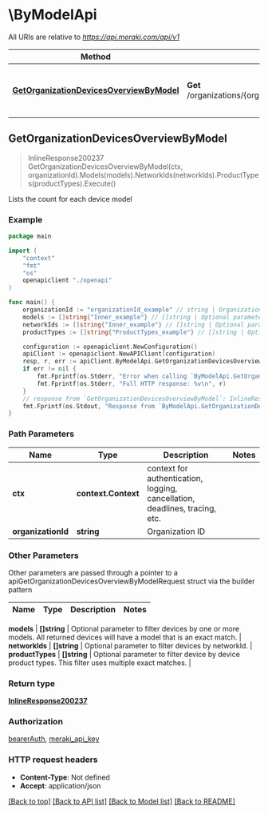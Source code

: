 # \ByModelApi

All URIs are relative to *https://api.meraki.com/api/v1*

Method | HTTP request | Description
------------- | ------------- | -------------
[**GetOrganizationDevicesOverviewByModel**](ByModelApi.md#GetOrganizationDevicesOverviewByModel) | **Get** /organizations/{organizationId}/devices/overview/byModel | Lists the count for each device model



## GetOrganizationDevicesOverviewByModel

> InlineResponse200237 GetOrganizationDevicesOverviewByModel(ctx, organizationId).Models(models).NetworkIds(networkIds).ProductTypes(productTypes).Execute()

Lists the count for each device model



### Example

```go
package main

import (
    "context"
    "fmt"
    "os"
    openapiclient "./openapi"
)

func main() {
    organizationId := "organizationId_example" // string | Organization ID
    models := []string{"Inner_example"} // []string | Optional parameter to filter devices by one or more models. All returned devices will have a model that is an exact match. (optional)
    networkIds := []string{"Inner_example"} // []string | Optional parameter to filter devices by networkId. (optional)
    productTypes := []string{"ProductTypes_example"} // []string | Optional parameter to filter device by device product types. This filter uses multiple exact matches. (optional)

    configuration := openapiclient.NewConfiguration()
    apiClient := openapiclient.NewAPIClient(configuration)
    resp, r, err := apiClient.ByModelApi.GetOrganizationDevicesOverviewByModel(context.Background(), organizationId).Models(models).NetworkIds(networkIds).ProductTypes(productTypes).Execute()
    if err != nil {
        fmt.Fprintf(os.Stderr, "Error when calling `ByModelApi.GetOrganizationDevicesOverviewByModel``: %v\n", err)
        fmt.Fprintf(os.Stderr, "Full HTTP response: %v\n", r)
    }
    // response from `GetOrganizationDevicesOverviewByModel`: InlineResponse200237
    fmt.Fprintf(os.Stdout, "Response from `ByModelApi.GetOrganizationDevicesOverviewByModel`: %v\n", resp)
}
```

### Path Parameters


Name | Type | Description  | Notes
------------- | ------------- | ------------- | -------------
**ctx** | **context.Context** | context for authentication, logging, cancellation, deadlines, tracing, etc.
**organizationId** | **string** | Organization ID | 

### Other Parameters

Other parameters are passed through a pointer to a apiGetOrganizationDevicesOverviewByModelRequest struct via the builder pattern


Name | Type | Description  | Notes
------------- | ------------- | ------------- | -------------

 **models** | **[]string** | Optional parameter to filter devices by one or more models. All returned devices will have a model that is an exact match. | 
 **networkIds** | **[]string** | Optional parameter to filter devices by networkId. | 
 **productTypes** | **[]string** | Optional parameter to filter device by device product types. This filter uses multiple exact matches. | 

### Return type

[**InlineResponse200237**](InlineResponse200237.md)

### Authorization

[bearerAuth](../README.md#bearerAuth), [meraki_api_key](../README.md#meraki_api_key)

### HTTP request headers

- **Content-Type**: Not defined
- **Accept**: application/json

[[Back to top]](#) [[Back to API list]](../README.md#documentation-for-api-endpoints)
[[Back to Model list]](../README.md#documentation-for-models)
[[Back to README]](../README.md)

